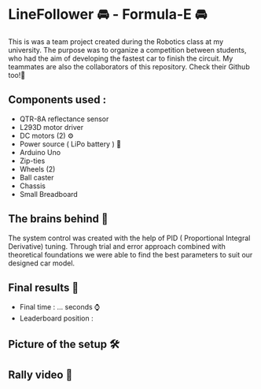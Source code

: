 # LineFollower 🚘 - Formula-E 🚘

This is was a team project created during the Robotics class at my university. The purpose was to organize a competition between students, who had the aim of developing the fastest car to finish the circuit. My teammates are also the collaborators of this repository. Check their Github too!👀 


## Components used : 

 - QTR-8A reflectance sensor
 - L293D motor driver 
 - DC motors (2) ⚙️
 - Power source ( LiPo battery ) 🔋
 - Arduino Uno
 - Zip-ties
 - Wheels (2) 
 - Ball caster
 - Chassis
 - Small Breadboard



## The brains behind 🧠
The system control was created with the help of PID ( Proportional Integral Derivative) tuning. Through trial and error approach combined with theoretical foundations we were able to find the best parameters to suit our designed car model. 

## Final results 🏅
 - Final time : ... seconds ⌚️
 - Leaderboard position : 

## Picture of the setup 🛠

## Rally video 🏁
